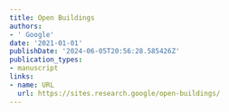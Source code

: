```yaml
---
title: Open Buildings
authors:
- ' Google'
date: '2021-01-01'
publishDate: '2024-06-05T20:56:28.585426Z'
publication_types:
- manuscript
links:
- name: URL
  url: https://sites.research.google/open-buildings/
---
```

